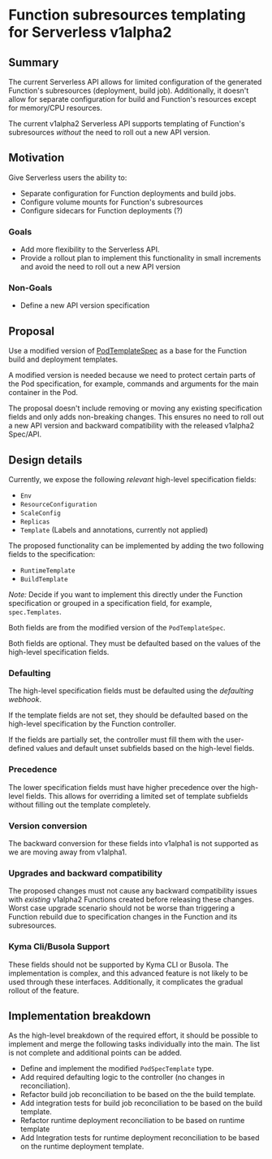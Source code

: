 # Function subresources templating for Serverless v1alpha2

## Summary

The current Serverless API allows for limited configuration of the generated Function's subresources (deployment, build job). Additionally, it doesn't allow for separate configuration for build and Function's resources except for memory/CPU resources.

The current v1alpha2 Serverless API supports templating of Function's subresources _without_ the need to roll out a new API version.

## Motivation

Give Serverless users the ability to:
- Separate configuration for Function deployments and build jobs.
- Configure volume mounts for Function's subresources
- Configure sidecars for Function deployments (?)

### Goals

- Add more flexibility to the Serverless API.
- Provide a rollout plan to implement this functionality in small increments and avoid the need to roll out a new API version

### Non-Goals
- Define a new API version specification

## Proposal

Use a modified version of [PodTemplateSpec](https://github.com/kubernetes/kubernetes/blob/64ed9145452d2d1d324d2437566f1ea1ce76f226/pkg/apis/core/types.go#L3443) as a base for the Function build and deployment templates. 

A modified version is needed because we need to protect certain parts of the Pod specification, for example, commands and arguments for the main container in the Pod.

The proposal doesn't include removing or moving any existing specification fields and only adds non-breaking changes. This ensures no need to roll out a new API version and backward compatibility with the released v1alpha2 Spec/API.

## Design details

Currently, we expose the following _relevant_ high-level specification fields:
- `Env`
- `ResourceConfiguration`
- `ScaleConfig`
- `Replicas`
- `Template` (Labels and annotations, currently not applied)

The proposed functionality can be implemented by adding the two following fields to the specification:
- `RuntimeTemplate`
- `BuildTemplate`

*Note:* Decide if you want to implement this directly under the Function specification or grouped in a specification field, for example, `spec.Templates`.

Both fields are from the modified version of the `PodTemplateSpec`.

Both fields are optional. They must be defaulted based on the values of the high-level specification fields.

### Defaulting

The high-level specification fields must be defaulted using the _defaulting webhook_.

If the template fields are not set, they should be defaulted based on the high-level specification by the Function controller. 

If the fields are partially set, the controller must fill them with the user-defined values and default unset subfields based on the high-level fields.

### Precedence

The lower specification fields must have higher precedence over the high-level fields. This allows for overriding a limited set of template subfields without filling out the template completely.

### Version conversion

The backward conversion for these fields into v1alpha1 is not supported as we are moving away from v1alpha1.

### Upgrades and backward compatibility

The proposed changes must not cause any backward compatibility issues with _existing_ v1alpha2 Functions created before releasing these changes. Worst case upgrade scenario should not be worse than triggering a Function rebuild due to specification changes in the Function and its subresources.

### Kyma Cli/Busola Support

These fields should not be supported by Kyma CLI or Busola. The implementation is complex, and this advanced feature is not likely to be used through these interfaces. Additionally, it complicates the gradual rollout of the feature.

## Implementation breakdown

As the high-level breakdown of the required effort, it should be possible to implement and merge the following tasks individually into the main. The list is not complete and additional points can be added.

- Define and implement the modified `PodSpecTemplate` type.
- Add required defaulting logic to the controller (no changes in reconciliation).
- Refactor build job reconciliation to be based on the the build template.
- Add integration tests for build job reconciliation to be based on the build template.
- Refactor runtime deployment reconciliation to be based on runtime template
- Add Integration tests for runtime deployment reconciliation to be based on the runtime deployment template.
